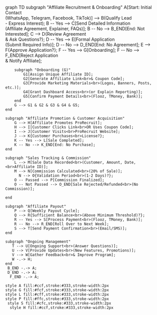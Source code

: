 graph TD
    subgraph "Affiliate Recruitment & Onboarding"
        A[Start: Initial Contact<br>(WhatsApp, Telegram, Facebook, TikTok)] --> B(Qualify Lead<br>- Express Interest);
        B -- Yes --> C[Send Detailed Information<br>(Affiliate Agreement, Explainer, FAQs)];
        B -- No --> B_END[End: Not Interested];
        C --> D{Review Agreement<br>& Ask Questions?};
        D -- Yes --> E[Formal Application<br>(Submit Required Info)];
        D -- No --> D_END[End: No Agreement];
        E --> F{Approve Application?};
        F -- Yes --> G[Onboarding];
        F -- No --> F_END[Reject Application<br>& Notify Affiliate];

        subgraph "Onboarding (G)"
            G1[Assign Unique Affiliate ID];
            G2[Generate Affiliate Link<br>& Coupon Code];
            G3[Provide Marketing Materials<br>(Logos, Banners, Posts, etc.)];
            G4[Grant Dashboard Access<br>(or Explain Reporting)];
            G5[Confirm Payment Details<br>(Flooz, TMoney, Bank)];
        end
        G --> G1 & G2 & G3 & G4 & G5;
    end

    subgraph "Affiliate Promotion & Customer Acquisition"
        G --> H[Affiliate Promotes ProRecruit];
        H --> I[Customer Clicks Link<br>OR Uses Coupon Code];
        I --> J[Customer Visits<br>ProRecruit Website];
        J --> K{Customer Purchases<br>License?};
        K -- Yes --> L[Sale Completed];
        K -- No --> K_END[End: No Purchase];
    end

    subgraph "Sales Tracking & Commission"
        L --> M[Sale Data Recorded<br>(Customer, Amount, Date,<br>Affiliate ID)];
        M --> N[Commission Calculated<br>(20% of Sale)];
          N --> O{Validation Period<br>(1-2 Days)?};
        O -- Passed --> P[Commission Finalized];
        O -- Not Passed --> O_END[Sale Rejected/Refunded<br>(No Commission)];

    end

    subgraph "Affiliate Payout"
        P --> Q[Weekly Payout Cycle];
        Q --> R{Sufficient Balance<br>(Above Minimum Threshold)?};
        R -- Yes --> S[Process Payment<br>(Flooz, TMoney, Bank)];
        R -- No --> R_END[Roll Over to Next Week];
        S --> T[Send Payment Confirmation<br>(Email/SMS)];
    end

    subgraph "Ongoing Management"
       T --> U[Ongoing Support<br>(Answer Questions)];
       U --> V[Provide Updates<br>(New Features, Promotions)];
       V --> W[Gather Feedback<br>& Improve Program];
       W -.-> H;
    end
     B_END -.-> A;
     D_END -.-> A;
      F_END -.-> A;

    style A fill:#ccf,stroke:#333,stroke-width:2px
    style G fill:#fcf,stroke:#333,stroke-width:2px
    style L fill:#cff,stroke:#333,stroke-width:2px
    style P fill:#ffc,stroke:#333,stroke-width:2px
     style S fill:#cfc,stroke:#333,stroke-width:2px
      style H fill:#ccf,stroke:#333,stroke-width:2px
